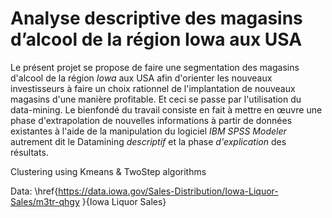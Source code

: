 # Analyse descriptive des magasins d’alcool de la région Iowa aux USA

Le présent projet se propose de faire une segmentation des magasins d'alcool de la région _Iowa_ aux USA afin d'orienter les nouveaux investisseurs à faire un choix rationnel de l'implantation de nouveaux magasins d'une manière profitable. Et ceci se passe par l'utilisation du data-mining. Le bienfondé du travail consiste en fait à mettre en œuvre une phase d'extrapolation de nouvelles informations à partir de données existantes à l'aide de la manipulation du logiciel _IBM SPSS Modeler_ autrement dit le Datamining _descriptif_ et la phase _d'explication_ des résultats.

Clustering using Kmeans & TwoStep algorithms

Data: \href{https://data.iowa.gov/Sales-Distribution/Iowa-Liquor-Sales/m3tr-qhgy }{Iowa Liquor Sales}
